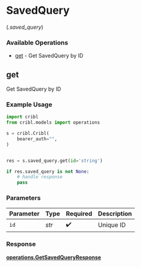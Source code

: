 # SavedQuery
(*.saved_query*)

### Available Operations

* [get](#get) - Get SavedQuery by ID

## get

Get SavedQuery by ID

### Example Usage

```python
import cribl
from cribl.models import operations

s = cribl.Cribl(
    bearer_auth="",
)


res = s.saved_query.get(id='string')

if res.saved_query is not None:
    # handle response
    pass
```

### Parameters

| Parameter          | Type               | Required           | Description        |
| ------------------ | ------------------ | ------------------ | ------------------ |
| `id`               | *str*              | :heavy_check_mark: | Unique ID          |


### Response

**[operations.GetSavedQueryResponse](../../models/operations/getsavedqueryresponse.md)**

